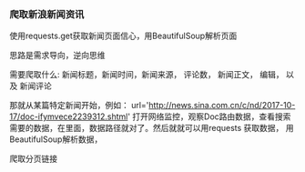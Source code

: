 ### 爬取新浪新闻资讯

使用requests.get获取新闻页面信心，用BeautifulSoup解析页面

思路是需求导向，逆向思维

需要爬取什么: 新闻标题，新闻时间，新闻来源， 评论数， 新闻正文， 编辑， 以及
新闻评论
 
那就从某篇特定新闻开始，例如： url='http://news.sina.com.cn/c/nd/2017-10-17/doc-ifymvece2239312.shtml'
打开网络监控，观察Doc路由数据，查看搜索需要的数据，在里面，数据路径就对了。然后就就可以用requests 获取数据，
用BeautifulSoup解析数据，

爬取分页链接 


